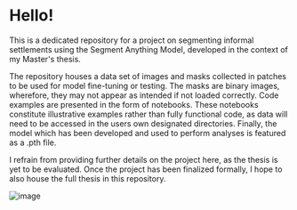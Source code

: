 # Hello!
This is a dedicated repository for a project on segmenting informal settlements using the Segment Anything Model, developed in the context of my Master's thesis.

The repository houses a data set of images and masks collected in patches to be used for model fine-tuning or testing. The masks are binary images, wherefore, they may not appear as intended if not loaded correctly.
Code examples are presented in the form of notebooks. These notebooks constitute illustrative examples rather than fully functional code, as data will need to be accessed in the users own designated directories.
Finally, the model which has been developed and used to perform analyses is featured as a .pth file.

I refrain from providing further details on the project here, as the thesis is yet to be evaluated.
Once the project has been finalized formally, I hope to also house the full thesis in this repository.

![image](https://github.com/user-attachments/assets/a5c0f88a-4b51-4fa1-a0e8-af1073cf81fc)

